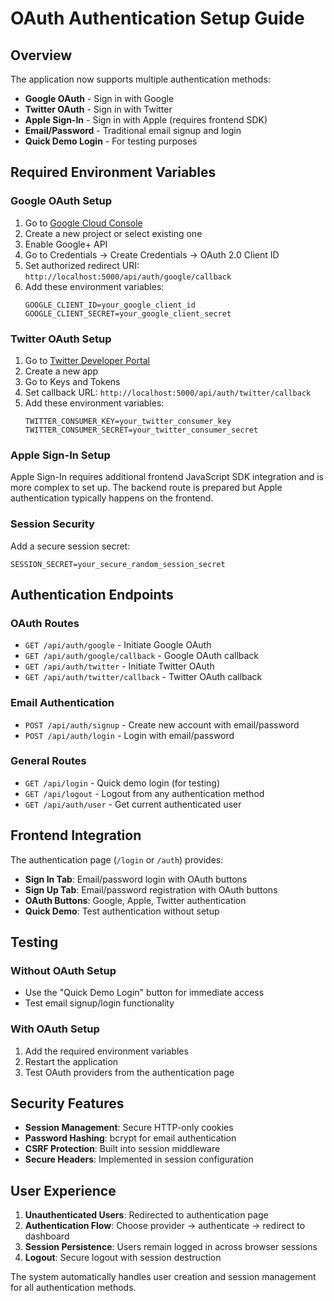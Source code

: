 # OAuth Authentication Setup Guide

## Overview
The application now supports multiple authentication methods:
- **Google OAuth** - Sign in with Google
- **Twitter OAuth** - Sign in with Twitter
- **Apple Sign-In** - Sign in with Apple (requires frontend SDK)
- **Email/Password** - Traditional email signup and login
- **Quick Demo Login** - For testing purposes

## Required Environment Variables

### Google OAuth Setup
1. Go to [Google Cloud Console](https://console.cloud.google.com/)
2. Create a new project or select existing one
3. Enable Google+ API
4. Go to Credentials → Create Credentials → OAuth 2.0 Client ID
5. Set authorized redirect URI: `http://localhost:5000/api/auth/google/callback`
6. Add these environment variables:
   ```
   GOOGLE_CLIENT_ID=your_google_client_id
   GOOGLE_CLIENT_SECRET=your_google_client_secret
   ```

### Twitter OAuth Setup
1. Go to [Twitter Developer Portal](https://developer.twitter.com/)
2. Create a new app
3. Go to Keys and Tokens
4. Set callback URL: `http://localhost:5000/api/auth/twitter/callback`
5. Add these environment variables:
   ```
   TWITTER_CONSUMER_KEY=your_twitter_consumer_key
   TWITTER_CONSUMER_SECRET=your_twitter_consumer_secret
   ```

### Apple Sign-In Setup
Apple Sign-In requires additional frontend JavaScript SDK integration and is more complex to set up. The backend route is prepared but Apple authentication typically happens on the frontend.

### Session Security
Add a secure session secret:
```
SESSION_SECRET=your_secure_random_session_secret
```

## Authentication Endpoints

### OAuth Routes
- `GET /api/auth/google` - Initiate Google OAuth
- `GET /api/auth/google/callback` - Google OAuth callback
- `GET /api/auth/twitter` - Initiate Twitter OAuth
- `GET /api/auth/twitter/callback` - Twitter OAuth callback

### Email Authentication
- `POST /api/auth/signup` - Create new account with email/password
- `POST /api/auth/login` - Login with email/password

### General Routes
- `GET /api/login` - Quick demo login (for testing)
- `GET /api/logout` - Logout from any authentication method
- `GET /api/auth/user` - Get current authenticated user

## Frontend Integration

The authentication page (`/login` or `/auth`) provides:
- **Sign In Tab**: Email/password login with OAuth buttons
- **Sign Up Tab**: Email/password registration with OAuth buttons
- **OAuth Buttons**: Google, Apple, Twitter authentication
- **Quick Demo**: Test authentication without setup

## Testing

### Without OAuth Setup
- Use the "Quick Demo Login" button for immediate access
- Test email signup/login functionality

### With OAuth Setup
1. Add the required environment variables
2. Restart the application
3. Test OAuth providers from the authentication page

## Security Features

- **Session Management**: Secure HTTP-only cookies
- **Password Hashing**: bcrypt for email authentication
- **CSRF Protection**: Built into session middleware
- **Secure Headers**: Implemented in session configuration

## User Experience

1. **Unauthenticated Users**: Redirected to authentication page
2. **Authentication Flow**: Choose provider → authenticate → redirect to dashboard
3. **Session Persistence**: Users remain logged in across browser sessions
4. **Logout**: Secure logout with session destruction

The system automatically handles user creation and session management for all authentication methods.